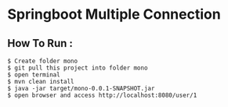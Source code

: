 # Springboot Multiple Connection
## How To Run :

```
$ Create folder mono
$ git pull this project into folder mono
$ open terminal
$ mvn clean install
$ java -jar target/mono-0.0.1-SNAPSHOT.jar
$ open browser and access http://localhost:8080/user/1
```